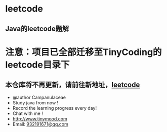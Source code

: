 # leetcode
## Java的leetcode题解

# 注意：项目已全部迁移至TinyCoding的leetcode目录下
## 本仓库将不再更新，请前往新地址，[leetcode](https://github.com/Lemonjing/TinyCoding/tree/master/src/main/java/com/tinymood/leetcode)

* @author Campanulaceae
* Study java from now !
* Record the learning progress every day!  
* Chat with me !
* http://www.tinymood.com
* Email: 932191671@qq.com
